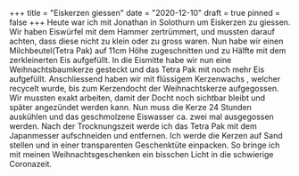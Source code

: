 +++
title = "Eiskerzen giessen"
date = "2020-12-10"
draft = true
pinned = false
+++
Heute war ich mit Jonathan in Solothurn um Eiskerzen zu giessen. Wir haben Eiswürfel mit dem Hammer zertrümmert, und mussten darauf achten, dass diese nicht zu klein oder zu gross waren. Nun habe wir einen Milchbeutel(Tetra Pak) auf 11cm Höhe zugeschnitten und zu Hälfte mit dem zerkleinerten Eis aufgefüllt.  In die Eismitte habe wir nun eine Weihnachtsbaumkerze gesteckt und das Tetra Pak mit noch mehr Eis aufgefüllt.                                                Anschliessend haben wir mit flüssigem Kerzenwachs , welcher recycelt wurde, bis zum Kerzendocht der Weihnachtskerze aufgegossen. Wir mussten exakt arbeiten, damit der Docht noch sichtbar bleibt und später angezündet werden kann.                                                                                                                                          Nun muss die Kerze 24 Stunden auskühlen und das geschmolzene Eiswasser ca. zwei mal ausgegossen werden.        Nach der Trocknungszeit werde ich das Tetra Pak mit dem Japanmesser aufschneiden und entfernen.                          Ich werde die Kerzen auf Sand stellen und in einer transparenten Geschenktüte einpacken. So bringe ich mit meinen Weihnachtsgeschenken ein bisschen Licht in die schwierige Coronazeit.